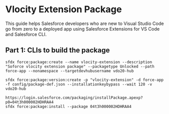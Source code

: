 # Vlocity Extension Package

This guide helps Salesforce developers who are new to Visual Studio Code go from zero to a deployed app using Salesforce Extensions for VS Code and Salesforce CLI.

## Part 1: CLIs to build the package
```
sfdx force:package:create --name vlocity-extension --description "Soforce vlocity extension package" --packagetype Unlocked --path force-app --nonamespace --targetdevhubusername vdo20-hub
```

```
sfdx force:package:version:create -p "vlocity-extension" -d force-app -f config/package-def.json --installationkeybypass --wait 120 -v vdo20-hub
```


```
https://login.salesforce.com/packaging/installPackage.apexp?p0=04t3h000002HDHRAA4   
sfdx force:package:install --package 04t3h000002HDHRAA4
```

